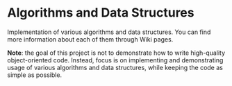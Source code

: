 # Algorithms and Data Structures

Implementation of various algorithms and data structures. You can find more information about each of them through Wiki pages.

**Note**: the goal of this project is not to demonstrate how to write high-quality object-oriented code. Instead, focus is on implementing and demonstrating usage of various algorithms and data structures, while keeping the code as simple as possible.
